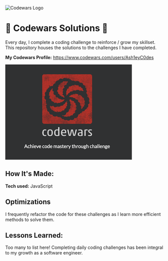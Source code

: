 ![Codewars Logo](https://www.codewars.com/users/Ash1eyC0des/badges/large)


# 🥋 Codewars Solutions 🥋

Every day, I complete a coding challenge to reinforce / grow my skillset. This repository houses the solutions to the challenges I have completed. 

**My Codewars Profile:** https://www.codewars.com/users/Ash1eyC0des


![Codewars Logo](https://github.com/Ash1eyC0des/Codewars/blob/df03f64822aa62fa882c9be7f2e6d470a3b18ea9/codewars-logo.png)


## How It's Made:

**Tech used:** JavaScript


## Optimizations

I frequently refactor the code for these challenges as I learn more efficient methods to solve them. 


## Lessons Learned:

Too many to list here! Completing daily coding challenges has been integral to my growth as a software engineer. 
